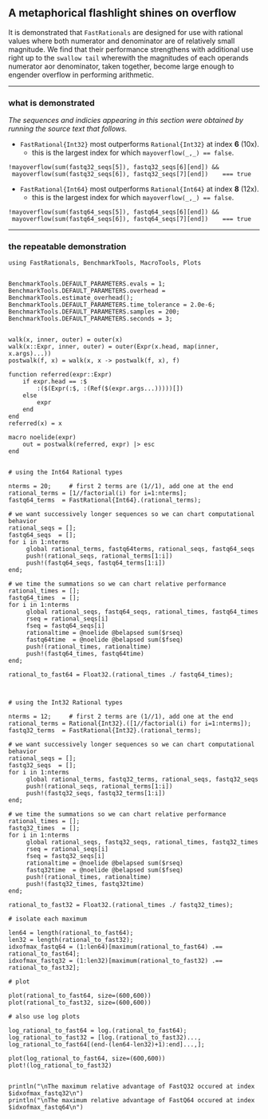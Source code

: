 ## A metaphorical flashlight shines on overflow

It is demonstrated that `FastRationals` are designed for use with rational values where both numerator and denominator
are of relatively small magnitude.  We find that their performance strengthens with additional use right up to the 
`swallow tail` wherewith the magnitudes of each operands numerator aor denominator, taken together, become large
enough to engender overflow in performing arithmetic.

----

### what is demonstrated

_The sequences and indicies appearing in this section were obtained by running the source text that follows._

- `FastRational{Int32}` most outperforms `Rational{Int32}` at index __6__ (10x).
  - this is the largest index for which `mayoverflow(_,_) == false`.
  
```
!mayoverflow(sum(fastq32_seqs[5]), fastq32_seqs[6][end]) &&
 mayoverflow(sum(fastq32_seqs[6]), fastq32_seqs[7][end])    === true
```

- `FastRational{Int64}` most outperforms `Rational{Int64}` at index __8__ (12x).
  - this is the largest index for which `mayoverflow(_,_) == false`.

```
!mayoverflow(sum(fastq64_seqs[5]), fastq64_seqs[6][end]) &&
 mayoverflow(sum(fastq64_seqs[6]), fastq64_seqs[7][end])    === true
```

-----

### the repeatable demonstration

```
using FastRationals, BenchmarkTools, MacroTools, Plots


BenchmarkTools.DEFAULT_PARAMETERS.evals = 1;
BenchmarkTools.DEFAULT_PARAMETERS.overhead = BenchmarkTools.estimate_overhead();
BenchmarkTools.DEFAULT_PARAMETERS.time_tolerance = 2.0e-6;
BenchmarkTools.DEFAULT_PARAMETERS.samples = 200;
BenchmarkTools.DEFAULT_PARAMETERS.seconds = 3;


walk(x, inner, outer) = outer(x)
walk(x::Expr, inner, outer) = outer(Expr(x.head, map(inner, x.args)...))
postwalk(f, x) = walk(x, x -> postwalk(f, x), f)

function referred(expr::Expr)
    if expr.head == :$
        :($(Expr(:$, :(Ref($(expr.args...)))))[])
    else
        expr
    end
end
referred(x) = x

macro noelide(expr)
    out = postwalk(referred, expr) |> esc
end


# using the Int64 Rational types

nterms = 20;     # first 2 terms are (1//1), add one at the end 
rational_terms = [1//factorial(i) for i=1:nterms]; 
fastq64_terms  = FastRational{Int64}.(rational_terms);

# we want successively longer sequences so we can chart computational behavior
rational_seqs = [];
fastq64_seqs  = [];
for i in 1:nterms
     global rational_terms, fastq64terms, rational_seqs, fastq64_seqs
     push!(rational_seqs, rational_terms[1:i])
     push!(fastq64_seqs, fastq64_terms[1:i])
end;

# we time the summations so we can chart relative performance
rational_times = [];
fastq64_times  = [];
for i in 1:nterms
     global rational_seqs, fastq64_seqs, rational_times, fastq64_times
     rseq = rational_seqs[i]
     fseq = fastq64_seqs[i]
     rationaltime = @noelide @belapsed sum($rseq)
     fastq64time  = @noelide @belapsed sum($fseq)
     push!(rational_times, rationaltime)
     push!(fastq64_times, fastq64time)
end;

rational_to_fast64 = Float32.(rational_times ./ fastq64_times);



# using the Int32 Rational types

nterms = 12;     # first 2 terms are (1//1), add one at the end 
rational_terms = Rational{Int32}.([1//factorial(i) for i=1:nterms]); 
fastq32_terms  = FastRational{Int32}.(rational_terms);

# we want successively longer sequences so we can chart computational behavior
rational_seqs = [];
fastq32_seqs  = [];
for i in 1:nterms
     global rational_terms, fastq32_terms, rational_seqs, fastq32_seqs
     push!(rational_seqs, rational_terms[1:i])
     push!(fastq32_seqs, fastq32_terms[1:i])
end;

# we time the summations so we can chart relative performance
rational_times = [];
fastq32_times  = [];
for i in 1:nterms
     global rational_seqs, fastq32_seqs, rational_times, fastq32_times
     rseq = rational_seqs[i]
     fseq = fastq32_seqs[i]
     rationaltime = @noelide @belapsed sum($rseq)
     fastq32time  = @noelide @belapsed sum($fseq)
     push!(rational_times, rationaltime)
     push!(fastq32_times, fastq32time)
end;

rational_to_fast32 = Float32.(rational_times ./ fastq32_times);

# isolate each maximum

len64 = length(rational_to_fast64);
len32 = length(rational_to_fast32);
idxofmax_fastq64 = (1:len64)[maximum(rational_to_fast64) .== rational_to_fast64];
idxofmax_fastq32 = (1:len32)[maximum(rational_to_fast32) .== rational_to_fast32];

# plot

plot(rational_to_fast64, size=(600,600))
plot(rational_to_fast32, size=(600,600))

# also use log plots

log_rational_to_fast64 = log.(rational_to_fast64);
log_rational_to_fast32 = [log.(rational_to_fast32)...,  log_rational_to_fast64[(end-(len64-len32)+1):end]...,];
 
plot(log_rational_to_fast64, size=(600,600))
plot!(log_rational_to_fast32)


println("\nThe maximum relative advantage of FastQ32 occured at index $idxofmax_fastq32\n")
println("\nThe maximum relative advantage of FastQ64 occured at index $idxofmax_fastq64\n")

```
